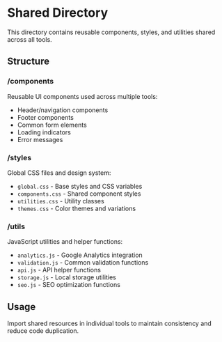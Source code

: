 # Shared Directory

This directory contains reusable components, styles, and utilities shared across all tools.

## Structure

### /components
Reusable UI components used across multiple tools:
- Header/navigation components
- Footer components
- Common form elements
- Loading indicators
- Error messages

### /styles
Global CSS files and design system:
- `global.css` - Base styles and CSS variables
- `components.css` - Shared component styles
- `utilities.css` - Utility classes
- `themes.css` - Color themes and variations

### /utils
JavaScript utilities and helper functions:
- `analytics.js` - Google Analytics integration
- `validation.js` - Common validation functions
- `api.js` - API helper functions
- `storage.js` - Local storage utilities
- `seo.js` - SEO optimization functions

## Usage
Import shared resources in individual tools to maintain consistency and reduce code duplication.
